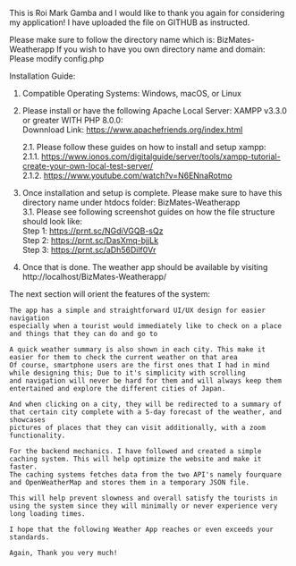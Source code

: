 This is Roi Mark Gamba and I would like to thank you again for considering my application!
I have uploaded the file on GITHUB as instructed.

Please make sure to follow the directory name which is: BizMates-Weatherapp
If you wish to have you own directory name and domain: Please modify config.php

Installation Guide:
1. Compatible Operating Systems: Windows, macOS, or Linux  
2. Please install or have the following Apache Local Server: XAMPP v3.3.0 or greater WITH PHP 8.0.0:   
   Downnload Link: https://www.apachefriends.org/index.html  
  
   2.1. Please follow these guides on how to install and setup xampp:  
        2.1.1. https://www.ionos.com/digitalguide/server/tools/xampp-tutorial-create-your-own-local-test-server/  
        2.1.2. https://www.youtube.com/watch?v=N6ENnaRotmo  

3. Once installation and setup is complete. Please make sure to have this directory name under htdocs folder: BizMates-Weatherapp  
    3.1. Please see following screenshot guides on how the file structure should look like:  
        Step 1: https://prnt.sc/NGdiVGQB-sQz  
        Step 2: https://prnt.sc/DasXmq-bjjLk  
        Step 3: https://prnt.sc/aDh56Dilf0Vr  

4. Once that is done. The weather app should be available by visiting http://localhost/BizMates-Weatherapp/  
  
  
  
The next section will orient the features of the system:
  
~~~~~~~~~~~~~~~~~~~~~~~~~~~~~~~~~~~~~~~~~~~~~~~~~~~~~~~~~~~~~~~~~~~~~~~~~~~~~~
The app has a simple and straightforward UI/UX design for easier navigation 
especially when a tourist would immediately like to check on a place and things that they can do and go to

A quick weather summary is also shown in each city. This make it easier for them to check the current weather on that area
Of course, smartphone users are the first ones that I had in mind while designing this; Due to it's simplicity with scrolling 
and navigation will never be hard for them and will always keep them entertained and explore the different cities of Japan.

And when clicking on a city, they will be redirected to a summary of that certain city complete with a 5-day forecast of the weather, and showcases
pictures of places that they can visit additionally, with a zoom functionality.

For the backend mechanics. I have followed and created a simple caching system. This will help optimize the website and make it faster.
The caching systems fetches data from the two API's namely fourquare and OpenWeatherMap and stores them in a temporary JSON file.

This will help prevent slowness and overall satisfy the tourists in using the system since they will minimally or never experience very long loading times.

I hope that the following Weather App reaches or even exceeds your standards.

Again, Thank you very much!